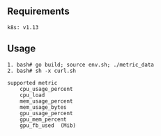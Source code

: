 ## Requirements
```
k8s: v1.13
```
## Usage
```
1. bash# go build; source env.sh; ./metric_data
2. bash# sh -x curl.sh

supported metric
	cpu_usage_percent
	cpu_load
	mem_usage_percent
	mem_usage_bytes
	gpu_usage_percent
	gpu_mem_percent
	gpu_fb_used  (Mib)
```

